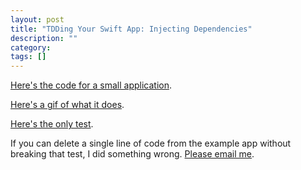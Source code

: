 ```yaml
---
layout: post
title: "TDDing Your Swift App: Injecting Dependencies"
description: ""
category: 
tags: []
---
```


[Here's the code for a small application](https://github.com/pachun/inject-dependencies-to-test-drive-swift-apps/tree/e3b9c9f4ee78dfad71a24a75c12d5bb5e4c937bb).

[Here's a gif of what it does](http://i.imgur.com/opT2jnr.gif).

[Here's the only test](https://github.com/pachun/inject-dependencies-to-test-drive-swift-apps/blob/e3b9c9f4ee78dfad71a24a75c12d5bb5e4c937bb/inject-dependencies-to-test-drive-swift-appsUITests/DaysSinceTests.swift).

If you can delete a single line of code from the example app without breaking
that test, I did something wrong. [Please email me](mailto:nick@pachulski.me).


